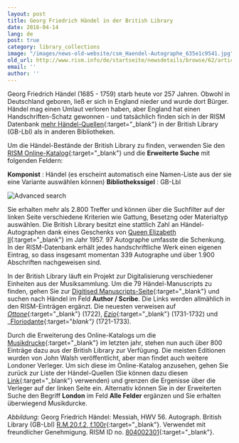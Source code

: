 ```yaml
---
layout: post
title: Georg Friedrich Händel in der British Library
date: 2016-04-14
lang: de
post: true
category: library_collections
image: "/images/news-old-website/csm_Haendel-Autographe_635e1c9541.jpg"
old_url: http://www.rism.info/de/startseite/newsdetails/browse/62/article/64/george-frideric-handel-at-the-british-library.html
email: ''
author: ''
---
```


Georg Friedrich Händel (1685 - 1759) starb heute vor 257 Jahren. Obwohl in Deutschland geboren, ließ er sich in England nieder und wurde dort Bürger. Händel mag einen Umlaut verloren haben, aber England hat einen Handschriften-Schatz gewonnen - und tatsächlich finden sich in der RISM Datenbank [mehr Händel-Quellen](https://opac.rism.info/search?View=rism&author=George+Frideric+Handel){:target="_blank"} in der British Library (GB-Lbl) als in anderen Bibliotheken.

Um die Händel-Bestände der British Library zu finden, verwenden Sie den [RISM Online-Katalog](https://opac.rism.info/){:target="_blank"} und die **Erweiterte Suche** mit folgenden Feldern:

**Komponist** : Händel (es erscheint automatisch eine Namen-Liste aus der sie eine Variante auswählen können)
**Bibliothekssigel** : GB-Lbl

![Advanced search](http://rism.info/resources-old-website/news/Haendel-Autographe_advanced_search.jpg)

Sie erhalten mehr als 2.800 Treffer und können über die Suchfilter auf der linken Seite verschiedene Kriterien wie Gattung, Besetzng oder Materialtyp auswählen. Die British Library besitzt eine stattlich Zahl an Händel-Autographen dank eines Geschenks von [Queen Elizabeth II](http://www.bl.uk/eblj/2009articles/article2.html){:target="_blank"} im Jahr 1957. 97 Autographe umfasste die Schenkung. In der RISM-Datenbank erhält jedes handschriftliche Werk einen eigenen Eintrag, so dass insgesamt momentan 339 Autographe und über 1.900 Abschriften nachgeweisen sind.

In der British Library läuft ein Projekt zur Digitalisierung verschiedener Einheiten aus der Musiksammlung. Um die 79 Händel-Manuscripts zu finden, gehen Sie zur [Digitised Manuscripts-Seite](http://www.bl.uk/manuscripts/AdvancedSearch.aspx){:target="_blank"} und suchen nach Händel im Feld **Author / Scribe**. Die Links werden allmählich in den RISM-Einträgen ergänzt. Die neuesten verweisen auf [_Ottone_](http://www.bl.uk/manuscripts/FullDisplay.aspx?ref=R.M.20.b.9){:target="_blank"} (1722), [_Ezio_](http://www.bl.uk/manuscripts/FullDisplay.aspx?ref=R.M.20.a.12){:target="_blank"} (1731-1732) und _[Floriodante](http://www.bl.uk/manuscripts/FullDisplay.aspx?ref=R.M.20.b.2){:target="_blank"}_ (1721-1733).

Durch die Erweiterung des Online-Katalogs um die [Musikdrucke](/new_at_rism/2015/05/21/printed-music-ai-and-bi-now-in-risms-online.html){:target="_blank"} im letzten jahr, stehen nun auch über 800 Einträge dazu aus der British Library zur Verfügung. Die meisten Editionen wurden von John Walsh veröffentlicht, aber man findet auch weitere Londoner Verleger. Um sich diese im Online-Katalog anzusehen, gehen Sie zurück zur Liste der Händel-Quellen (Sie können dazu diesen [Link](https://opac.rism.info/search?View=rism&author=George+Frideric+Handel&siglum=GB-Lbl){:target="_blank"} verwenden) und grenzen die Ergenisse über die Verleger auf der linken Seite ein. Alternativ können Sie in der Erweiterten Suche den Begriff **London** im Feld **Alle Felder** ergänzen und Sie erhalten überwiegend Musikdurcke.


_Abbildung_: Georg Friedrich Händel: Messiah, HWV 56. Autograph. British Library (GB-Lbl) [R.M.20.f.2, f.100r](http://www.bl.uk/manuscripts/FullDisplay.aspx?ref=R.M.20.f.2){:target="_blank"}. Verwendet mit freundlicher Genehmigung. RISM ID no. [804002301](https://opac.rism.info/search?id=804002301){:target="_blank"}.



